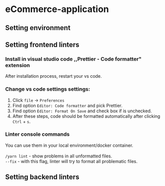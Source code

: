 # eCommerce-application

## Setting environment

## Setting frontend linters
### Install in visual studio code ,,Prettier - Code formatter" extension
After installation process, restart your vs code.
### Change vs code settings settings:
1. Click `file` -> `Preferences`
2. Find option `Editor: Code formatter` and pick Prettier.
3. Find option `Editor: Format On Save` and check box if is unchecked.
4. After these steps, code should be formatted automatically after clicking `Ctrl` + `s`.

### Linter console commands
You can use them in your local environment/docker container.
<br>
<br>
`/yarn lint` - show problems in all unformatted files.
<br>
`--fix` - with this flag, linter will try to format all problematic files.

## Setting backend linters

